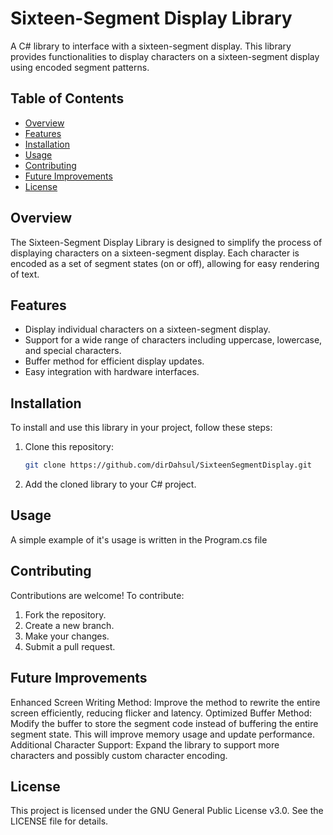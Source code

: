 # Sixteen-Segment Display Library

A C# library to interface with a sixteen-segment display. This library provides functionalities to display characters on a sixteen-segment display using encoded segment patterns.

## Table of Contents
- [Overview](#overview)
- [Features](#features)
- [Installation](#installation)
- [Usage](#usage)
- [Contributing](#contributing)
- [Future Improvements](#future-improvements)
- [License](#license)

## Overview
The Sixteen-Segment Display Library is designed to simplify the process of displaying characters on a sixteen-segment display. Each character is encoded as a set of segment states (on or off), allowing for easy rendering of text.

## Features
- Display individual characters on a sixteen-segment display.
- Support for a wide range of characters including uppercase, lowercase, and special characters.
- Buffer method for efficient display updates.
- Easy integration with hardware interfaces.

## Installation
To install and use this library in your project, follow these steps:

1. Clone this repository:
    ```bash
    git clone https://github.com/dirDahsul/SixteenSegmentDisplay.git
    ```

2. Add the cloned library to your C# project.

## Usage
A simple example of it's usage is written in the Program.cs file

## Contributing
Contributions are welcome! To contribute:
1. Fork the repository.
2. Create a new branch.
3. Make your changes.
4. Submit a pull request.

## Future Improvements
Enhanced Screen Writing Method: Improve the method to rewrite the entire screen efficiently, reducing flicker and latency.
Optimized Buffer Method: Modify the buffer to store the segment code instead of buffering the entire segment state. This will improve memory usage and update performance.
Additional Character Support: Expand the library to support more characters and possibly custom character encoding.

## License
This project is licensed under the GNU General Public License v3.0. See the LICENSE file for details.
